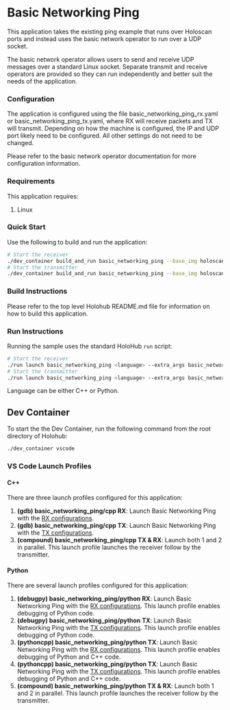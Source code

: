 # Basic Networking Ping

This application takes the existing ping example that runs over Holoscan ports and instead uses the basic
network operator to run over a UDP socket.

The basic network operator allows users to send and receive UDP messages over a standard Linux socket.
Separate transmit and receive operators are provided so they can run independently and better suit
the needs of the application.

### Configuration

The application is configured using the file basic_networking_ping_rx.yaml or basic_networking_ping_tx.yaml,
where RX will receive packets and TX will transmit. Depending on how the machine is configured, the IP and
UDP port likely need to be configured. All other settings do not need to be changed.

Please refer to the basic network operator documentation for more configuration information.

### Requirements

This application requires:
1. Linux

### Quick Start

Use the following to build and run the application:

```bash
# Start the receiver
./dev_container build_and_run basic_networking_ping --base_img holoscan-dev-container:main --language <cpp|python> --run_args basic_networking_ping_rx.yaml
# Start the transmitter
./dev_container build_and_run basic_networking_ping --base_img holoscan-dev-container:main --language <cpp|python> --run_args basic_networking_ping_tx.yaml
```


### Build Instructions

Please refer to the top level Holohub README.md file for information on how to build this application.

### Run Instructions

Running the sample uses the standard HoloHub `run` script:


```bash
# Start the receiver
./run launch basic_networking_ping <language> --extra_args basic_networking_ping_rx.yaml
# Start the transmitter
./run launch basic_networking_ping <language> --extra_args basic_networking_ping_tx.yaml
```

Language can be either C++ or Python.


## Dev Container

To start the the Dev Container, run the following command from the root directory of Holohub:

```bash
./dev_container vscode
```

### VS Code Launch Profiles

#### C++

There are three launch profiles configured for this application:

1. **(gdb) basic_networking_ping/cpp RX**: Launch Basic Networking Ping with the [RX configurations](basic_networking_ping_rx.yaml).
2. **(gdb) basic_networking_ping/cpp TX**: Launch Basic Networking Ping with the [TX configurations](basic_networking_ping_tx.yaml).
3. **(compound) basic_networking_ping/cpp TX & RX**: Launch both 1 and 2 in parallel.
   This launch profile launches the receiver follow by the transmitter.

#### Python

There are several launch profiles configured for this application:

1. **(debugpy) basic_networking_ping/python RX**: Launch Basic Networking Ping with the [RX configurations](basic_networking_ping_rx.yaml).
   This launch profile enables debugging of Python code.
2. **(debugpy) basic_networking_ping/python TX**: Launch Basic Networking Ping with the [TX configurations](basic_networking_ping_tx.yaml).
   This launch profile enables debugging of Python code.
3. **(pythoncpp) basic_networking_ping/python TX**: Launch Basic Networking Ping with the [RX configurations](basic_networking_ping_rx.yaml).
   This launch profile enables debugging of Python and C++ code.
4. **(pythoncpp) basic_networking_ping/python TX**: Launch Basic Networking Ping with the [TX configurations](basic_networking_ping_tx.yaml).
   This launch profile enables debugging of Python and C++ code.
5. **(compound) basic_networking_ping/python TX & RX**: Launch both 1 and 2 in parallel.
   This launch profile launches the receiver follow by the transmitter.
